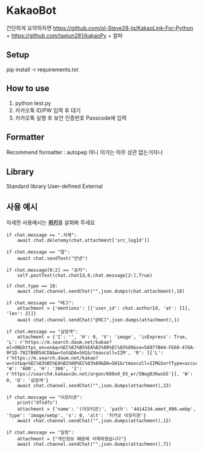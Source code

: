 # KakaoBot
간단하게 요약하자면 https://github.com/pl-Steve28-lq/KakaoLink-For-Python + https://github.com/taejun281/kakaoPy + 알파

## Setup
pip install -r requirements.txt


## How to use

1. python test.py
2. 카카오톡 ID/PW 입력 후 대기
3. 카카오톡 실행 후 보안 인증번호 Passcode에 입력

## Formatter

Recommend formatter : autopep 아니 이거는 아무 상관 없는거자나

## Library
Standard library
User-defined
External

## 사용 예시

자세한 사용예시는 [**위키**](https://github.com/idev-develop/KakaoBot/wiki)를 살펴봐 주세요

    if chat.message == ".삭제":
        await chat.deletemy(chat.attachment['src_logId'])

    if chat.message == "말":
        await chat.sendText("안녕")

    if chat.message[0:2] == "공지":
        self.postText(chat.chatId,0,chat.message[2:],True)

    if chat.type == 18:
        await chat.channel.sendChat("",json.dumps(chat.attachment),18)

    if chat.message == "태그":
        attachment = {'mentions': [{'user_id': chat.authorId, 'at': [1], 'len': 2}]}
        await chat.channel.sendChat("@태그",json.dumps(attachment),1) 

    if chat.message == "샵검색":
        attachment = {'I': '', 'H': 0, 'V': 'image', 'isExpress': True, 'L': r'https://m.search.daum.net/kakao?al=ON&https_on=on&q=%EC%83%B5%EA%B2%80%EC%83%89&va=5A977B44-FE60-476A-9F1D-7827B0B54CDA&w=tot&DA=SH1&rtmaxcoll=IIM', 'R': [{'L': r'https://m.search.daum.net/kakao?w=tot&q=%EC%83%B5%EA%B2%80%EC%83%89&DA=SH1&rtmaxcoll=IIM&SortType=accuracy#&gid=223&pid=333JdFqNLK3YkCU6M9', 'W': '600', 'H': '308', 'I': r'https://search4.kakaocdn.net/argon/600x0_65_wr/5Nag0JKwsb5'}], 'W': 0, 'Q': '샵검색'}
        await chat.channel.sendChat("",json.dumps(attachment),23) 

    if chat.message == "이모티콘":
        print("dfsdfs")
        attachment = {'name': '(이모티콘)', 'path': '4414234.emot_006.webp', 'type': 'image/webp', 's': 0, 'alt': '카카오 이모티콘'}
        await chat.channel.sendChat("",json.dumps(attachment),12) 

    if chat.message == "일정":
        attachment = {"개인정보 떄문에 삭재하였습니다"}
        await chat.channel.sendChat("",json.dumps(attachment),71) 
